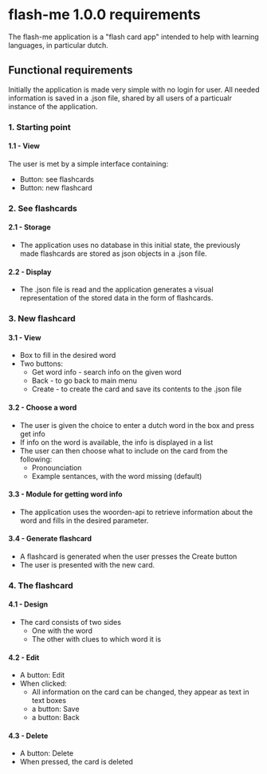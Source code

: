# flash-me 1.0.0 requirements

The flash-me application is a "flash card app" intended to help with learning languages, in particular dutch. 

## Functional requirements

Initially the application is made very simple with no login for user. All needed information is saved in a .json file, shared by all users of a particualr instance of the application.

### 1. Starting point
#### 1.1 - View
The user is met by a simple interface containing:
* Button: see flashcards
* Button: new flashcard

### 2. See flashcards
#### 2.1 - Storage
* The application uses no database in this initial state, the previously made flashcards are stored as json objects in a .json file.
#### 2.2 - Display
* The .json file is read and the application generates a visual representation of the stored data in the form of flashcards.

### 3. New flashcard
#### 3.1 - View
* Box to fill in the desired word
* Two buttons: 
  * Get word info - search info on the given word
  * Back - to go back to main menu
  * Create - to create the card and save its contents to the .json file
#### 3.2 - Choose a word
* The user is given the choice to enter a dutch word in the box and press get info
* If info on the word is available, the info is displayed in a list
* The user can then choose what to include on the card from the following:
  * Pronounciation
  * Example sentances, with the word missing (default)
#### 3.3 - Module for getting word info
* The application uses the woorden-api to retrieve information about the word and fills in the desired parameter.
#### 3.4 - Generate flashcard
* A flashcard is generated when the user presses the Create button
* The user is presented with the new card. 

### 4. The flashcard
#### 4.1 - Design
* The card consists of two sides
  * One with the word  
  * The other with clues to which word it is
#### 4.2 - Edit
* A button: Edit
* When clicked:
  * All information on the card can be changed, they appear as text in text boxes
  * a button: Save
  * a button: Back
#### 4.3 - Delete
* A button: Delete
* When pressed, the card is deleted